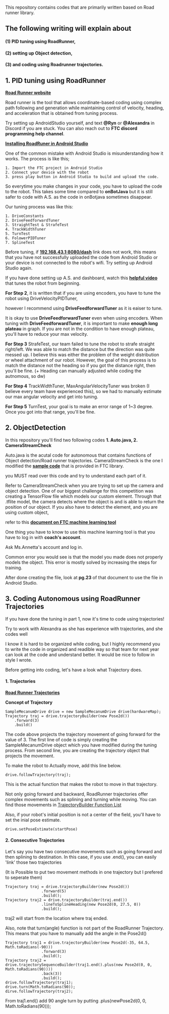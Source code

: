 This repository contains codes that are primarily written based on Road runner library.

## The following writing will explain about 

#### (1) PID tuning using RoadRunner, 
#### (2) setting up Object detection, 
#### (3) and coding using Roadrunner trajectories. 

## 1. PID tuning using RoadRunner

[**Road Runner website**](https://learnroadrunner.com)

Road runner is the tool that allows coordinate-based coding using complex path following and generation 
while maintaining control of velocity, heading, and acceleration that is obtained from tuning process.

Try setting up AndroidStudio yourself, and text 
**@Ryn** or **@Alexandra** in Discord if you are stuck.
You can also reach out to **FTC discord programming help channel**.

[**Installing RoadRuner in Android Studio**](https://learnroadrunner.com/installing.html#method-1-downloading-the-quickstart)

One of the common mistake with Android Studio is misunderstanding how it works. The process is like this;
```
1. Import the FTC project in Android Studio
2. Connect your device with the robot
3. press play button in Android Studio to build and upload the code.
```
So everytime you make changes in your code, you have to upload the code to the robot. 
This takes some time compared to **onBotJava** but it is still safer to code with A.S. as the code in onBotjava sometimes disappear.

Our tuning process was like this:
```
1. DriveConstants
2. DriveFeedforwardTuner
3. StraightTest & StrafeTest
4. TrackWidthTuner
5. TurnTest
6. FolowerPIDTuner
7. SplineTest
```

Before tuning, if [**192.168.43.1:8080/dash**](https://192.168.43.1:8080/dash) link does not work, this means that you have not successfully uploaded the code from Android Studio 
or your device is not connected to the robot's wifi.
Try setting up Android Studio again.

If you have done setting up A.S. and dashboard, watch this [**helpful video**](https://www.youtube.com/watch?v=7wjaX2KXrrM) that tunes the robot from beginning.

**For Step 2**, it is written that if you are using encoders, you have to tune the robot using DriveVelocityPIDTuner,

however I recommend using **DriveFeedforwardTuner** as it is eaiser to tune.

It is okay to use **DriveFeedforwardTuner** even when using encoders.
When tuning with **DriveFeedforwardTuner**, 
it is important to make **enough long plateau** in graph. 
If you are not in the condition to have enough plateau, you'll have to reduce your max velocity.

**For Step 3** StrafeTest, our team failed to tune the robot to strafe straight right/left. We was able to match the distance but the direction was quite messed up. I believe this was either the problem of the weight distribution or wheel attachment of our robot. However, the goal of this process is to match the distance not the heading so if you got the distance right, then you'll be fine. (+ Heading can manually adjusted while coding the autnomous, so dw)

**For Step 4** TrackWidthTuner, MaxAngularVelocityTuner was broken (I believe every team have experienced this), so we had to manually estimate our max angular velocity and get into tuning.

**For Step 5** TurnTest, your goal is to make an error range of 1~3 degree. Once you got into that range, you'll be fine.

## 2. ObjectDetection

In this repository you'll find two following codes **1. Auto.java, 2. CameraStreamCheck**

Auto.java is the acutal code for autonomous that contains functions of Object detection/Road runner trajectories.
CameraStreamCheck is the one I modified the [**sample code**](https://github.com/FIRST-Tech-Challenge/FtcRobotController/blob/master/FtcRobotController/src/main/java/org/firstinspires/ftc/robotcontroller/external/samples/ConceptTensorFlowObjectDetectionWebcam.java) that is provided in FTC library.

you MUST read over this code and try to understand each part of it.

Refer to CameraStreamCheck when you are trying to set up the camera and object detection.
One of our biggest challenge for this competition was creating a TensorFlow file which models our custom element.
Through that .tflite model, the camera detects where the object is and is able to return the position of our object.
If you also have to detect the element, and you are using custom object, 

refer to this [**document on FTC machine learning tool**](https://storage.googleapis.com/ftc-ml-firstinspires-prod/docs/ftc-ml_manual_2021.pdf)

One thing you have to know to use this machine learning tool is that you have to log in with **coach's account**.

Ask Ms.Annetta's account and log in.

Common error you would see is that the model you made does not properly models the object. This error is mostly solved by increasing the steps for training.

After done creating the file, look at **pg.23** of that document to use the file in Android Studio.

## 3. Coding Autonomous using RoadRunner Trajectories

If you have done the tuning in part 1, now it's time to code using trajectories!

Try to work with Alexandra as she has experience with trajectories, and she codes well

I know it is hard to be organized while coding, but I highly recommend you to write the code in organized and readible way so that team for next year can look at the code and understand better. It would be nice to follow in style I wrote.

Before getting into coding, let's have a look what Trajectory does.

#### 1. Trajectories

[**Road Runner Trajectories**](https://learnroadrunner.com/trajectories.html#trajectories-vs-paths)

**Concept of Trajectory**
```
SampleMecanumDrive drive = new SampleMecanumDrive drive(hardwareMap);
Trajectory traj = drive.trajectoryBuilder(new Pose2d())
    .forward(3)
    .build()
```
The code above projects the trajectory movement of going forward for the value of 3.
The first line of code is simply creating the SampleMecanumDrive object which you have modified during the tuning process.
From second line, you are creating the trajectory object that projects the movement. 

To make the robot to Actually move, add this line below.
```
drive.followTrajectory(traj);
```
This is the actual function that makes the robot to move in that trajectory.

Not only going forward and backward, RoadRunner trajectories offer complex movements such as splining and turning while moving.
You can find those movements in [TrajectoryBuilder Function List](https://learnroadrunner.com/trajectorybuilder-functions.html#splinetosplineheading-endpose-pose2d-endtangent-double)

Also, if your robot's initial position is not a center of the field, you'll have to set the inial pose estimate.
```
drive.setPoseEstimate(startPose)
```

#### 2. Consecutive Trajectories

Let's say you have two consecutive movements such as going forward and then splining to destination.
In this case, if you use .end(), you can easily 'link' those two trajectories

(It is Possible to put two movement methods in one trajectory but I prefered to seperate them)

```
Trajectory traj = drive.trajectoryBuilder(new Pose2d())
                .forward(5)
                .build();
Trajectory traj2 = drive.trajectoryBuilder(traj.end())
                .lineToSplineHeading(new Pose2d(0, 27.5, 0))
                .build();
```

traj2 will start from the location where traj ended.

Also, note that turn(angle) function is not part of the RoadRunner Trajectory.
This means that you have to manually add the angle in the Pose2d()

```
Trajectory traj1 = drive.trajectoryBuilder(new Pose2d(-35, 64.5, Math.toRadians(-90)))
                .forward(3)
                .build();
Trajectory traj2 = drive.trajectorySequenceBuilder(traj1.end().plus(new Pose2d(0, 0, Math.toRadians(90))))
                .back(3))
                .build();
drive.followTrajectory(traj1);
drive.turn(Math.toRadians(90));
dirve.followTrajectory(traj2);
```
From traj1.end() add 90 angle turn by putting .plus(newPose2d(0, 0, Math.toRadians(90)));

